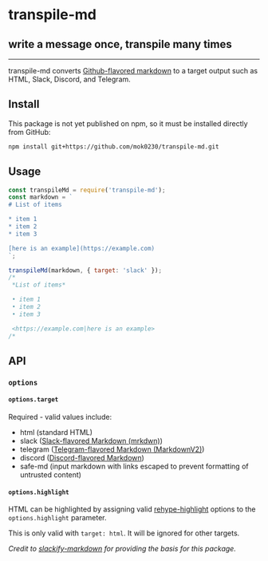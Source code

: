 # transpile-md

## write a message once, transpile many times
------

<!-- TODO: add this content back once the infrastructure exists!
![Build Status](https://github.com/jsarafajr/slackify-markdown/workflows/Build%20CI/badge.svg?branch=master)
[![codecov](https://codecov.io/gh/jsarafajr/slackify-markdown/branch/master/graph/badge.svg)](https://codecov.io/gh/jsarafajr/slackify-markdown) [![Known Vulnerabilities](https://snyk.io/test/github/jsarafajr/slackify-markdown/badge.svg)](https://snyk.io/test/github/jsarafajr/slackify-markdown) -->

transpile-md converts [Github-flavored markdown](https://github.github.com/gfm/) to a target output such as HTML, Slack, Discord, and Telegram.

## Install

This package is not yet published on npm, so it must be installed directly from GitHub:

```bash
npm install git+https://github.com/mok0230/transpile-md.git
```

<!--TODO: add this back when package is on npm
 ```bash
npm install slackify-markdown
``` -->

## Usage

```js
const transpileMd = require('transpile-md');
const markdown = `
# List of items

* item 1
* item 2
* item 3

[here is an example](https://example.com)
`;

transpileMd(markdown, { target: 'slack' });
/*
 *List of items*

 • item 1
 • item 2
 • item 3

 <https://example.com|here is an example>
/*
```

## API

### `options`

#### `options.target`

Required - valid values include:

* html (standard HTML)
* slack ([Slack-flavored Markdown (mrkdwn)](https://api.slack.com/reference/surfaces/formatting))
* telegram ([Telegram-flavored Markdown (MarkdownV2)](https://core.telegram.org/bots/api#markdownv2-style))
* discord ([Discord-flavored Markdown](https://support.discord.com/hc/en-us/articles/210298617-Markdown-Text-101-Chat-Formatting-Bold-Italic-Underline-))
* safe-md (input markdown with links escaped to prevent formatting of untrusted content)

#### `options.highlight`

HTML can be highlighted by assigning valid [rehype-highlight](https://github.com/rehypejs/rehype-highlight#api) options to the `options.highlight` parameter. 

This is only valid with `target: html`. It will be ignored for other targets.

_Credit to [slackify-markdown](https://github.com/jsarafajr/slackify-markdown) for providing the basis for this package._
